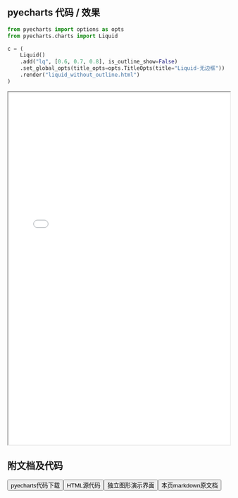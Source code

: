 
## pyecharts 代码 / 效果

```python
from pyecharts import options as opts
from pyecharts.charts import Liquid

c = (
    Liquid()
    .add("lq", [0.6, 0.7, 0.8], is_outline_show=False)
    .set_global_opts(title_opts=opts.TitleOpts(title="Liquid-无边框"))
    .render("liquid_without_outline.html")
)

```

<iframe width="100%" height="800px" src="/pyecharts/Liquid/liquid_without_outline.html"></iframe>

## 附文档及代码

<a href="https://cdn.jsdelivr.net/gh/wfy-belief/python/docs/pyecharts/Liquid/liquid_without_outline.py"><button class="mybutton">pyecharts代码下载</button></a><a href="https://cdn.jsdelivr.net/gh/wfy-belief/python/docs/pyecharts/Liquid/liquid_without_outline.html"><button class="mybutton">HTML源代码</button></a><a href="https://python.wfyblog.cn/pyecharts/Liquid/liquid_without_outline.html"><button class="mybutton">独立图形演示界面</button></a><a href="https://cdn.jsdelivr.net/gh/wfy-belief/python/docs/pyecharts/Liquid/liquid_without_outline.md"><button class="mybutton">本页markdown原文档</button></a>